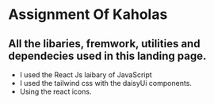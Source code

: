 # Assignment Of Kaholas 

## All the libaries, fremwork, utilities  and dependecies used in this landing page. 

* I used the React Js laibary of JavaScript 
* I used the  tailwind css with the daisyUi components.
* Using the react icons.